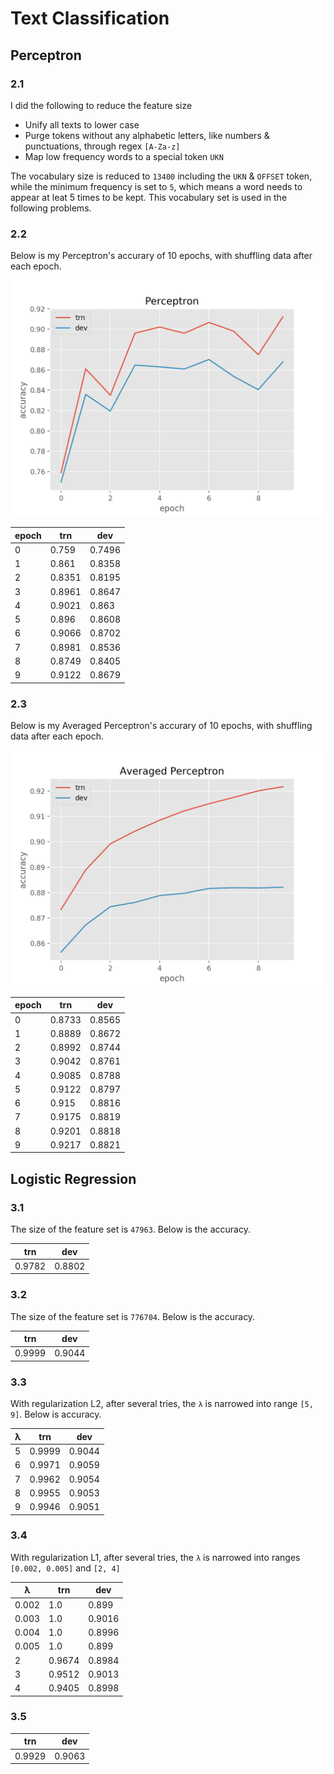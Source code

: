 # Text Classification

## Perceptron

### 2.1
I did the following to reduce the feature size
- Unify all texts to lower case
- Purge tokens without any alphabetic letters, like numbers & punctuations, through regex `[A-Za-z]`
- Map low frequency words to a special token `UKN`

The vocabulary size is reduced to `13400` including the `UKN` & `OFFSET` token, while the minimum frequency is set to `5`, which means a word needs to appear at leat 5 times to be kept. This vocabulary set is used in the following problems.

### 2.2
Below is my Perceptron's accurary of 10 epochs, with shuffling data after each epoch.

<img width="625" alt="perceptron-plot" src="/proj01/perceptron_plot.png">

epoch|   trn   |   dev
-----|---------|----------
0    |  0.759  |  0.7496
1    |  0.861  |  0.8358
2    |  0.8351 |  0.8195
3    |  0.8961 |  0.8647
4    |  0.9021 |  0.863
5    |  0.896  |  0.8608
6    |  0.9066 |  0.8702
7    |  0.8981 |  0.8536
8    |  0.8749 |  0.8405
9    |  0.9122 |  0.8679

### 2.3
Below is my Averaged Perceptron's accurary of 10 epochs, with shuffling data after each epoch.

<img width="625" alt="averaged-perceptron-plot" src="/proj01/averaged_perceptron_plot.png">

epoch|   trn    |   dev
-----|----------|-----------
0    |  0.8733  |  0.8565
1    |  0.8889  |  0.8672
2    |  0.8992  |  0.8744
3    |  0.9042  |  0.8761
4    |  0.9085  |  0.8788
5    |  0.9122  |  0.8797
6    |  0.915   |  0.8816
7    |  0.9175  |  0.8819
8    |  0.9201  |  0.8818
9    |  0.9217  |  0.8821

## Logistic Regression

### 3.1
The size of the feature set is `47963`. Below is the accuracy.

   trn   |   dev
---------|----------
  0.9782 |  0.8802

### 3.2
The size of the feature set is `776704`. Below is the accuracy.

   trn   |   dev
---------|----------
  0.9999 |  0.9044

### 3.3
With regularization L2, after several tries, the `λ` is narrowed into range `[5, 9]`. Below is accuracy.

λ |    trn   |   dev
--|----------|----------
5 |  0.9999  |  0.9044
6 |  0.9971  |  0.9059
7 |  0.9962  |  0.9054
8 |  0.9955  |  0.9053
9 |  0.9946  |  0.9051

### 3.4
With regularization L1, after several tries, the `λ` is narrowed into ranges `[0.002, 0.005]` and `[2, 4]`

λ     |    trn   |   dev
------|----------|----------
0.002 |    1.0   |  0.899
0.003 |    1.0   |  0.9016
0.004 |    1.0   |  0.8996
0.005 |    1.0   |  0.899
2     |  0.9674  |  0.8984
3     |  0.9512  |  0.9013
4     |  0.9405  |  0.8998

### 3.5

   trn   |   dev
---------|----------
  0.9929 |  0.9063
